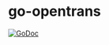 # go-opentrans

[![GoDoc](https://godoc.org/gitlab.com/mclgmbh/golang-pkg/opentrans?status.svg)](https://godoc.org/gitlab.com/mclgmbh/golang-pkg/opentrans)
